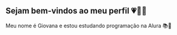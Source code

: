 ## Sejam bem-vindos ao meu perfil 💗🧑‍🎓


Meu nome é Giovana e estou estudando programação na Alura 📚📝

